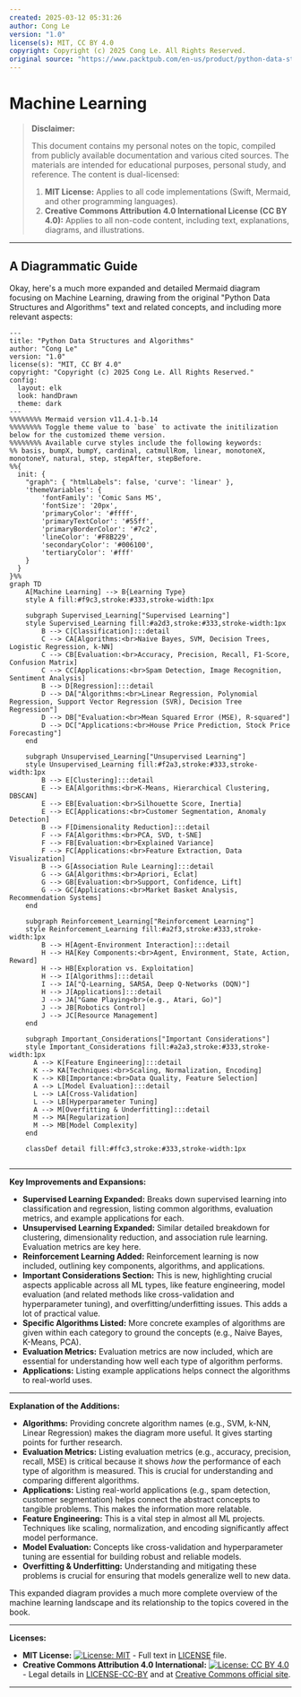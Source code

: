 ```yaml
---
created: 2025-03-12 05:31:26
author: Cong Le
version: "1.0"
license(s): MIT, CC BY 4.0
copyright: Copyright (c) 2025 Cong Le. All Rights Reserved.
original source: "https://www.packtpub.com/en-us/product/python-data-structures-and-algorithms-9781786467355"
---
```




# Machine Learning
> **Disclaimer:**
>
> This document contains my personal notes on the topic,
> compiled from publicly available documentation and various cited sources.
> The materials are intended for educational purposes, personal study, and reference.
> The content is dual-licensed:
> 1. **MIT License:** Applies to all code implementations (Swift, Mermaid, and other programming languages).
> 2. **Creative Commons Attribution 4.0 International License (CC BY 4.0):** Applies to all non-code content, including text, explanations, diagrams, and illustrations.
---


## A Diagrammatic Guide 


Okay, here's a much more expanded and detailed Mermaid diagram focusing on Machine Learning, drawing from the original "Python Data Structures and Algorithms" text and related concepts, and including more relevant aspects:

```mermaid
---
title: "Python Data Structures and Algorithms"
author: "Cong Le"
version: "1.0"
license(s): "MIT, CC BY 4.0"
copyright: "Copyright (c) 2025 Cong Le. All Rights Reserved."
config:
  layout: elk
  look: handDrawn
  theme: dark
---
%%%%%%%% Mermaid version v11.4.1-b.14
%%%%%%%% Toggle theme value to `base` to activate the initilization below for the customized theme version.
%%%%%%%% Available curve styles include the following keywords:
%% basis, bumpX, bumpY, cardinal, catmullRom, linear, monotoneX, monotoneY, natural, step, stepAfter, stepBefore.
%%{
  init: {
    "graph": { "htmlLabels": false, 'curve': 'linear' },
    'themeVariables': {
        'fontFamily': 'Comic Sans MS',
        'fontSize': '20px',
        'primaryColor': '#ffff',
        'primaryTextColor': '#55ff',
        'primaryBorderColor': '#7c2',
        'lineColor': '#F8B229',
        'secondaryColor': '#006100',
        'tertiaryColor': '#fff'
    }
  }
}%%
graph TD
    A[Machine Learning] --> B{Learning Type}
    style A fill:#f9c3,stroke:#333,stroke-width:1px

    subgraph Supervised_Learning["Supervised Learning"]
    style Supervised_Learning fill:#a2d3,stroke:#333,stroke-width:1px
        B --> C[Classification]:::detail
        C --> CA[Algorithms:<br>Naive Bayes, SVM, Decision Trees, Logistic Regression, k-NN]
        C --> CB[Evaluation:<br>Accuracy, Precision, Recall, F1-Score, Confusion Matrix]
        C --> CC[Applications:<br>Spam Detection, Image Recognition, Sentiment Analysis]
        B --> D[Regression]:::detail
        D --> DA["Algorithms:<br>Linear Regression, Polynomial Regression, Support Vector Regression (SVR), Decision Tree Regression"]
        D --> DB["Evaluation:<br>Mean Squared Error (MSE), R-squared"]
        D --> DC["Applications:<br>House Price Prediction, Stock Price Forecasting"]
    end
    
    subgraph Unsupervised_Learning["Unsupervised Learning"]
    style Unsupervised_Learning fill:#f2a3,stroke:#333,stroke-width:1px
        B --> E[Clustering]:::detail
        E --> EA[Algorithms:<br>K-Means, Hierarchical Clustering, DBSCAN]
        E --> EB[Evaluation:<br>Silhouette Score, Inertia]
        E --> EC[Applications:<br>Customer Segmentation, Anomaly Detection]
        B --> F[Dimensionality Reduction]:::detail
        F --> FA[Algorithms:<br>PCA, SVD, t-SNE]
        F --> FB[Evaluation:<br>Explained Variance]
        F --> FC[Applications:<br>Feature Extraction, Data Visualization]
        B --> G[Association Rule Learning]:::detail
        G --> GA[Algorithms:<br>Apriori, Eclat]
        G --> GB[Evaluation:<br>Support, Confidence, Lift]
        G --> GC[Applications:<br>Market Basket Analysis, Recommendation Systems]
    end
    
    subgraph Reinforcement_Learning["Reinforcement Learning"]
    style Reinforcement_Learning fill:#a2f3,stroke:#333,stroke-width:1px
        B --> H[Agent-Environment Interaction]:::detail
        H --> HA[Key Components:<br>Agent, Environment, State, Action, Reward]
        H --> HB[Exploration vs. Exploitation]
        H --> I[Algorithms]:::detail
        I --> IA["Q-Learning, SARSA, Deep Q-Networks (DQN)"]
        H --> J[Applications]:::detail
        J --> JA["Game Playing<br>(e.g., Atari, Go)"]
        J --> JB[Robotics Control]
        J --> JC[Resource Management]
    end

    subgraph Important_Considerations["Important Considerations"]
    style Important_Considerations fill:#a2a3,stroke:#333,stroke-width:1px
      A --> K[Feature Engineering]:::detail
      K --> KA[Techniques:<br>Scaling, Normalization, Encoding]
      K --> KB[Importance:<br>Data Quality, Feature Selection]
      A --> L[Model Evaluation]:::detail
      L --> LA[Cross-Validation]
      L --> LB[Hyperparameter Tuning]
      A --> M[Overfitting & Underfitting]:::detail
      M --> MA[Regularization]
      M --> MB[Model Complexity]
    end
    
    classDef detail fill:#ffc3,stroke:#333,stroke-width:1px
    
```


---

**Key Improvements and Expansions:**

*   **Supervised Learning Expanded:** Breaks down supervised learning into classification and regression, listing common algorithms, evaluation metrics, and example applications for each.
*   **Unsupervised Learning Expanded:** Similar detailed breakdown for clustering, dimensionality reduction, and association rule learning. Evaluation metrics are key here.
*   **Reinforcement Learning Added:** Reinforcement learning is now included, outlining key components, algorithms, and applications.
*   **Important Considerations Section:** This is new, highlighting crucial aspects applicable across all ML types, like feature engineering, model evaluation (and related methods like cross-validation and hyperparameter tuning), and overfitting/underfitting issues. This adds a lot of practical value.
*   **Specific Algorithms Listed:** More concrete examples of algorithms are given within each category to ground the concepts (e.g., Naive Bayes, K-Means, PCA).
*   **Evaluation Metrics:** Evaluation metrics are now included, which are essential for understanding how well each type of algorithm performs.
*   **Applications:** Listing example applications helps connect the algorithms to real-world uses.


---

**Explanation of the Additions:**

*   **Algorithms:** Providing concrete algorithm names (e.g., SVM, k-NN, Linear Regression) makes the diagram more useful.  It gives starting points for further research.
*   **Evaluation Metrics:** Listing evaluation metrics (e.g., accuracy, precision, recall, MSE) is critical because it shows *how* the performance of each type of algorithm is measured.  This is crucial for understanding and comparing different algorithms.
*   **Applications:** Listing real-world applications (e.g., spam detection, customer segmentation) helps connect the abstract concepts to tangible problems.  This makes the information more relatable.
*   **Feature Engineering:** This is a vital step in almost all ML projects.  Techniques like scaling, normalization, and encoding significantly affect model performance.
*   **Model Evaluation:**  Concepts like cross-validation and hyperparameter tuning are essential for building robust and reliable models.
*   **Overfitting & Underfitting:** Understanding and mitigating these problems is crucial for ensuring that models generalize well to new data.

This expanded diagram provides a much more complete overview of the machine learning landscape and its relationship to the topics covered in the book.



---
**Licenses:**

- **MIT License:**  [![License: MIT](https://img.shields.io/badge/License-MIT-yellow.svg)](LICENSE) - Full text in [LICENSE](LICENSE) file.
- **Creative Commons Attribution 4.0 International:** [![License: CC BY 4.0](https://licensebuttons.net/l/by/4.0/88x31.png)](LICENSE-CC-BY) - Legal details in [LICENSE-CC-BY](LICENSE-CC-BY) and at [Creative Commons official site](http://creativecommons.org/licenses/by/4.0/).

---